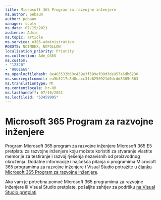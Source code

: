 ```yaml
---
title: Microsoft 365 Program za razvojne inženjere
ms.author: pebaum
author: pebaum
manager: scotv
ms.date: 07/15/2021
audience: Admin
ms.topic: article
ms.service: o365-administration
ROBOTS: NOINDEX, NOFOLLOW
localization_priority: Priority
ms.collection: Adm_O365
ms.custom:
- "12320"
- "9001669"
ms.openlocfilehash: 8e403532b60c439e3f589ef89d3de857a6db6230
ms.sourcegitcommit: ea5b3217c8d8cacc31c6250921d0dcdd8385e863
ms.translationtype: MT
ms.contentlocale: hr-HR
ms.lasthandoff: 07/16/2021
ms.locfileid: "53459995"
---
```

# <a name="microsoft-365-developer-program"></a>Microsoft 365 Program za razvojne inženjere

Program Microsoft 365 program za razvojne inženjere Microsoft 365 E5 pretplatu za razvojne inženjere koju možete koristiti za stvaranje vlastite memorije za testiranje i razvoj rješenja nezavisnih od proizvodnog okruženja. Dodatne informacije i najčešća pitanja o programima Microsoft 365 programima za razvojne inženjere i Visual Studio potražite u [članku Microsoft 365 Program za razvojne inženjere](/office/developer-program/microsoft-365-developer-program).

Ako vam je potrebna pomoć Microsoft 365 programima za razvojne inženjere ili Visual Studio pretplate, pošaljite zahtjev za podršku [na Visual Studio pretplati](https://visualstudio.microsoft.com/subscriptions/support/).